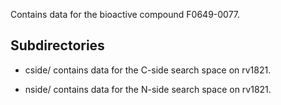 Contains data for the bioactive compound F0649-0077.

## Subdirectories

- cside/ contains data for the C-side search space on rv1821.

- nside/ contains data for the N-side search space on rv1821.

